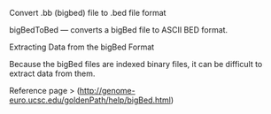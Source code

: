 Convert .bb (bigbed) file to .bed file format

bigBedToBed — converts a bigBed file to ASCII BED format.

Extracting Data from the bigBed Format

Because the bigBed files are indexed binary files, it can be difficult to extract data from them. 

Reference page > (http://genome-euro.ucsc.edu/goldenPath/help/bigBed.html)

